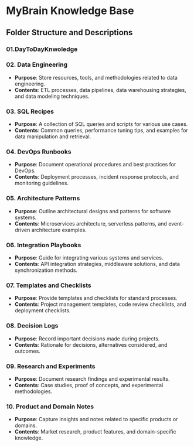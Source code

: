 # MyBrain Knowledge Base

## Folder Structure and Descriptions

### 01.DayToDayKnwoledge

### 02. Data Engineering
- **Purpose**: Store resources, tools, and methodologies related to data engineering.
- **Contents**: ETL processes, data pipelines, data warehousing strategies, and data modeling techniques.

### 03. SQL Recipes
- **Purpose**: A collection of SQL queries and scripts for various use cases.
- **Contents**: Common queries, performance tuning tips, and examples for data manipulation and retrieval.

### 04. DevOps Runbooks
- **Purpose**: Document operational procedures and best practices for DevOps.
- **Contents**: Deployment processes, incident response protocols, and monitoring guidelines.

### 05. Architecture Patterns
- **Purpose**: Outline architectural designs and patterns for software systems.
- **Contents**: Microservices architecture, serverless patterns, and event-driven architecture examples.

### 06. Integration Playbooks
- **Purpose**: Guide for integrating various systems and services.
- **Contents**: API integration strategies, middleware solutions, and data synchronization methods.

### 07. Templates and Checklists
- **Purpose**: Provide templates and checklists for standard processes.
- **Contents**: Project management templates, code review checklists, and deployment checklists.

### 08. Decision Logs
- **Purpose**: Record important decisions made during projects.
- **Contents**: Rationale for decisions, alternatives considered, and outcomes.

### 09. Research and Experiments
- **Purpose**: Document research findings and experimental results.
- **Contents**: Case studies, proof of concepts, and experimental methodologies.

### 10. Product and Domain Notes
- **Purpose**: Capture insights and notes related to specific products or domains.
- **Contents**: Market research, product features, and domain-specific knowledge.
